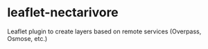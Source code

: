 # leaflet-nectarivore
Leaflet plugin to create layers based on remote services (Overpass, Osmose, etc.)
